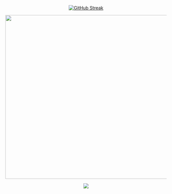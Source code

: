 <p align="center">  
 <a href="https://git.io/streak-stats"><img src="https://streak-stats.demolab.com?user=Mdkaif2782&theme=dark" alt="GitHub Streak" /></a>
</p>
<p align="center">  
  <img width="512px" src="https://github-readme-stats.vercel.app/api/top-langs/?username=mdkaif2782&theme=transparent&hide_border=true"/>
</p>
<p align="center">  
  <img src="https://github-readme-stats.vercel.app/api?username=mdkaif2782&show_icons=true&theme=dracula"/>
</p>
